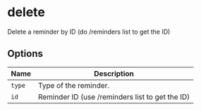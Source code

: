 # delete

Delete a reminder by ID (do /reminders list to get the ID)

## Options

| Name   | Description                                     |
| ------ | ----------------------------------------------- |
| `type` | Type of the reminder.                           |
| `id`   | Reminder ID (use /reminders list to get the ID) |
